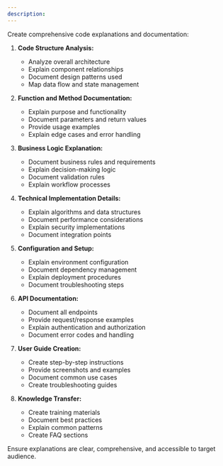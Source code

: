 ```yaml
---
description: 
---
```


Create comprehensive code explanations and documentation:

1. **Code Structure Analysis:**
   - Analyze overall architecture
   - Explain component relationships
   - Document design patterns used
   - Map data flow and state management

2. **Function and Method Documentation:**
   - Explain purpose and functionality
   - Document parameters and return values
   - Provide usage examples
   - Explain edge cases and error handling

3. **Business Logic Explanation:**
   - Document business rules and requirements
   - Explain decision-making logic
   - Document validation rules
   - Explain workflow processes

4. **Technical Implementation Details:**
   - Explain algorithms and data structures
   - Document performance considerations
   - Explain security implementations
   - Document integration points

5. **Configuration and Setup:**
   - Explain environment configuration
   - Document dependency management
   - Explain deployment procedures
   - Document troubleshooting steps

6. **API Documentation:**
   - Document all endpoints
   - Provide request/response examples
   - Explain authentication and authorization
   - Document error codes and handling

7. **User Guide Creation:**
   - Create step-by-step instructions
   - Provide screenshots and examples
   - Document common use cases
   - Create troubleshooting guides

8. **Knowledge Transfer:**
   - Create training materials
   - Document best practices
   - Explain common patterns
   - Create FAQ sections

Ensure explanations are clear, comprehensive, and accessible to target audience. 
